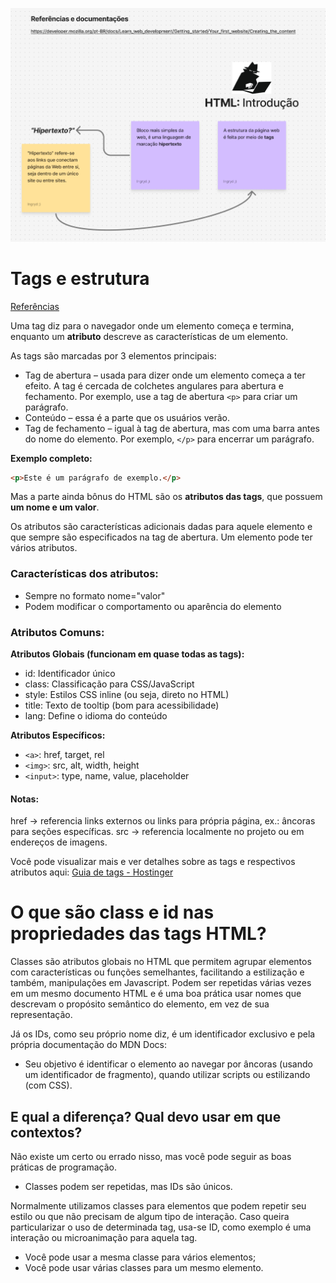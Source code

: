 ![\[Image\]()](https://github.com/ingrydf12/fundamentos-web-guia/blob/master/docs/introducao.PNG?raw=true)


# Tags e estrutura

[Referências](https://www.hostinger.com.br/tutoriais/o-que-e-html-conceitos-basicos)

Uma tag diz para o navegador onde um elemento começa e termina, enquanto um **atributo** descreve as características de um elemento.

As tags são marcadas por 3 elementos principais:
- Tag de abertura – usada para dizer onde um elemento começa a ter efeito. A tag é cercada de colchetes angulares para abertura e fechamento. Por exemplo, use a tag de abertura ```<p>``` para criar um parágrafo.
- Conteúdo – essa é a parte que os usuários verão.
- Tag de fechamento – igual à tag de abertura, mas com uma barra antes do nome do elemento. Por exemplo, ```</p>``` para encerrar um parágrafo.

**Exemplo completo:**

```html
<p>Este é um parágrafo de exemplo.</p>
```

Mas a parte ainda bônus do HTML são os **atributos das tags**, que possuem **um nome e um valor**.

Os atributos são características adicionais dadas para aquele elemento e que sempre são especificados na tag de abertura. Um elemento pode ter vários atributos.

### Características dos atributos:
- Sempre no formato nome="valor"
- Podem modificar o comportamento ou aparência do elemento


### Atributos Comuns:

**Atributos Globais (funcionam em quase todas as tags):**

- id: Identificador único
- class: Classificação para CSS/JavaScript
- style: Estilos CSS inline (ou seja, direto no HTML)
- title: Texto de tooltip (bom para acessibilidade)
- lang: Define o idioma do conteúdo

**Atributos Específicos:**

- ```<a>```: href, target, rel
- ```<img>```: src, alt, width, height
- ```<input>```: type, name, value, placeholder

#### Notas:

href -> referencia links externos ou links para própria página, ex.: âncoras para seções específicas.
src -> referencia localmente no projeto ou em endereços de imagens.

Você pode visualizar mais e ver detalhes sobre as tags e respectivos atributos aqui:
[Guia de tags - Hostinger](https://www.hostinger.com.br/tutoriais/codigos-html-prontos-guia-pdf)

# O que são class e id nas propriedades das tags HTML?

Classes são atributos globais no HTML que permitem agrupar elementos com características ou funções semelhantes, facilitando a estilização e também, manipulações em Javascript. Podem ser repetidas várias vezes em um mesmo documento HTML e é uma boa prática usar nomes que descrevam o propósito semântico do elemento, em vez de sua representação.

Já os IDs, como seu próprio nome diz, é um identificador exclusivo e pela própria documentação do MDN Docs:
-  Seu objetivo é identificar o elemento ao navegar por âncoras (usando um identificador de fragmento), quando utilizar scripts ou estilizando (com CSS).

## E qual a diferença? Qual devo usar em que contextos?

Não existe um certo ou errado nisso, mas você pode seguir as boas práticas de programação. 

- Classes podem ser repetidas, mas IDs são únicos.

Normalmente utilizamos classes para elementos que podem repetir seu estilo ou que não precisam de algum tipo de interação. Caso queira particularizar o uso de determinada tag, usa-se ID, como exemplo é uma interação ou microanimação para aquela tag.

- Você pode usar a mesma classe para vários elementos;
- Você pode usar várias classes para um mesmo elemento.